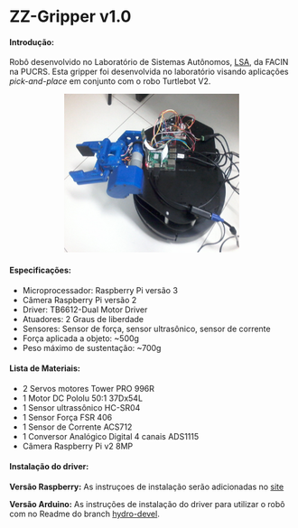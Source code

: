 # ZZ-Gripper v1.0

#### Introdução:
Robô desenvolvido no Laboratório de Sistemas Autônomos, [LSA](https://lsa-pucrs.github.io/), da FACIN na PUCRS.
Esta gripper foi desenvolvida no laboratório visando aplicações _pick-and-place_ em conjunto com o robo Turtlebot V2.

<p align="center">
<img src="docs/source/images/zz-gripper-turtle-rasp.jpg" width="310" height="281">
</P>

#### Especificações:
+ Microprocessador: Raspberry Pi versão 3
+ Câmera Raspberry Pi versão 2
+ Driver: TB6612-Dual Motor Driver
+ Atuadores: 2 Graus de liberdade
+ Sensores: Sensor de força, sensor ultrasônico, sensor de corrente
+ Força aplicada a objeto: ~500g
+ Peso máximo de sustentação: ~700g

#### Lista de Materiais:
+ 2 Servos motores Tower PRO 996R
+ 1 Motor DC Pololu 50:1 37Dx54L  
+ 1 Sensor ultrassônico HC-SR04  
+ 1 Sensor Força FSR 406
+ 1 Sensor de Corrente ACS712
+ 1 Conversor Analógico Digital 4 canais ADS1115
+ Câmera Raspberry Pi v2 8MP

#### Instalação do driver:
**Versão Raspberry:**
As instruçoes de instalação serão adicionadas no [site](http://zz-gripper.readthedocs.io/en/imr-2017/)

**Versão Arduino:**
As instruções de instalação do driver para utilizar o robô com  no Readme do branch [hydro-devel](https://github.com/lsa-pucrs/zz-gripper/tree/hydro-devel).




